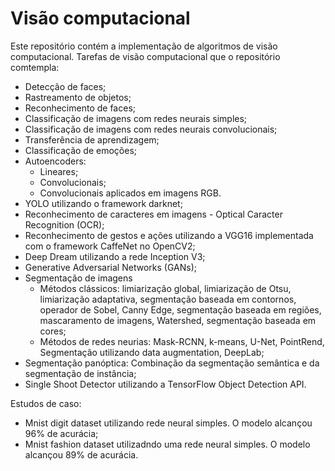 # Visão computacional
Este repositório contém a implementação de algoritmos de visão computacional.
Tarefas de visão computacional que o repositório comtempla:
- Detecção de faces;
- Rastreamento de objetos;
- Reconhecimento de faces;
- Classificação de imagens com redes neurais simples;
- Classificação de imagens com redes neurais convolucionais;
- Transferência de aprendizagem;
- Classificação de emoções;
- Autoencoders:
  - Lineares;
  - Convolucionais;
  - Convolucionais aplicados em imagens RGB.
- YOLO utilizando o framework darknet;
- Reconhecimento de caracteres em imagens - Optical Caracter Recognition (OCR);
- Reconhecimento de gestos e ações utilizando a VGG16 implementada com o framework CaffeNet no OpenCV2;
- Deep Dream utilizando a rede Inception V3;
- Generative Adversarial Networks (GANs);
- Segmentação de imagens 
  - Métodos clássicos: limiarização global, limiarização de Otsu, limiarização adaptativa, segmentação baseada em contornos, operador de Sobel, Canny Edge, segmentação baseada em regiões, mascaramento de imagens, Watershed, segmentação baseada em cores;
  - Métodos de redes neurias: Mask-RCNN, k-means, U-Net, PointRend, Segmentação utilizando data augmentation, DeepLab;
- Segmentação panóptica: Combinação da segmentação semântica e da segmentação de instância;
- Single Shoot Detector utilizando a TensorFlow Object Detection API.

Estudos de caso:
- Mnist digit dataset utilizando rede neural simples. O modelo alcançou 96% de acurácia;
- Mnist fashion dataset utilizadndo uma rede neural simples. O modelo alcançou 89% de acurácia.
